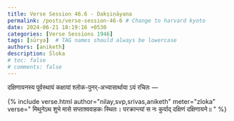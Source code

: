 ```yaml
---
title: Verse Session 46.6 - Dakṣiṇāyana
permalink: /posts/verse-session-46-6 # Change to harvard kyoto
date: 2024-06-21 18:19:16 +0530
categories: [Verse Sessions 1946]
tags: [sūrya]  # TAG names should always be lowercase
authors: [aniketh]
description: Śloka
# toc: false
# comments: false
---
```


दक्षिणायनस्य पूर्वस्थायं कक्षायां श्लोक-पुनर्-अभ्यासार्थाया ऽयं रचितः — 

<!-- Verse format -->

{% include verse.html
   author="nilay,svp,srivas,aniketh"
   meter="zloka"
   verse="
   मिथुनेऽथ शुभे मासे
   सप्ताश्ववाहकः स्थितः।
   परक्रान्त्यां स नः कुर्याद्
   दक्षिणं दक्षिणायने॥
   "
%}


